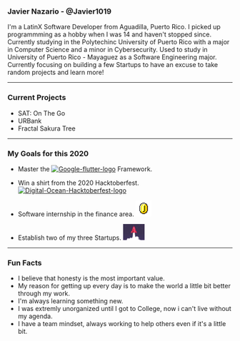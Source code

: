 ### Javier Nazario - @Javier1019
I'm a LatinX Software Developer from Aguadilla, Puerto Rico. I picked up programmming as a hobby when I was 14 and haven't stopped since. Currently studying in the Polytechinc University of Puerto Rico with a major in Computer Science and a minor in Cybersecurity. Used to study in University of Puerto Rico -  Mayaguez as a Software Engineering major. Currently focusing on building a few Startups to have an excuse to take random projects and learn more!

<hr>

### Current Projects
- SAT: On The Go
- URBank
- Fractal Sakura Tree

<hr>

### My Goals for this 2020
-  Master the <a href="https://flutter.dev/"><img width="64" alt="Google-flutter-logo" src="https://upload.wikimedia.org/wikipedia/commons/thumb/1/17/Google-flutter-logo.png/64px-Google-flutter-logo.png"></a> Framework.

- Win a shirt from the 2020 Hacktoberfest. <a href="https://hacktoberfest.digitalocean.com/"><img width="36" alt="Digital-Ocean-Hacktoberfest-logo" src="https://pbs.twimg.com/profile_images/1285314653913059336/aKqLm3rw_400x400.png"><a>
  
- Software internship in the finance area. <img height="36" alt="Coin gif" src="Coin.gif">

- Establish two of my three Startups. <img width="48" alt="Rocket gif" src="Cooler-Rocket.gif">

<hr>

### Fun Facts
- I believe that honesty is the most important value.
- My reason for getting up every day is to make the world a little bit better through my work.
- I'm always learning something new.
- I was extremly unorganized until I got to College, now i can't live without my agenda.
- I have a team mindset, always working to help others even if it's a little bit.

<!--
**Javier1019/Javier1019** is a ✨ _special_ ✨ repository because its `README.md` (this file) appears on your GitHub profile.

Here are some ideas to get you started:

- 🔭 I’m currently working on ...
- 🌱 I’m currently learning ...
- 👯 I’m looking to collaborate on ...
- 🤔 I’m looking for help with ...
- 💬 Ask me about ...
- 📫 How to reach me: ...
- 😄 Pronouns: ...
- ⚡ Fun fact: ...
-->
